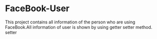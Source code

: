 # FaceBook-User
This project contains all information of the person who are using FaceBook.All information of user is shown by using getter setter method. setter 
